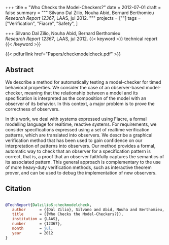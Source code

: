 +++
title = "Who Checks the Model-Checkers?"
date = 2012-07-01
draft = false
summary = """
Silvano Dal Zilio, Nouha Abid, Bernard Berthomieu <br />
_Research Report 12367_, LAAS, jul 2012.
"""
projects = [""]
tags = ["Verification", "Fiacre", "Safety", ]

+++
Silvano Dal Zilio, Nouha Abid, Bernard Berthomieu <br />
_Research Report 12367_, LAAS, jul 2012.
{{< keyword >}} technical report {{< /keyword >}}


{{< pdfurllink href="Papers/checkmodelcheck.pdf" >}}

## Abstract
 We describe a method for automatically testing a model-checker for timed behavioral
        properties. We consider the case of an observer-based model-checker, meaning that the
        relationship between a model and its specification is interpreted as the composition of the
        model with an observer of its behavior. In this context, a major problem is to prove the
        correctness of observers.

In this work, we deal with systems expressed using Fiacre, a formal modelling language for
        realtime, reactive systems. For requirements, we consider specifications expressed using a
        set of realtime verification patterns, which are translated into observers. We describe a
        graphical verification method that has been used to gain confidence on our interpretation of
        patterns into observers. Our method provides a formal, automatic way to check that an
        observer for a specification pattern is correct, that is, a proof that an observer
        faithfully captures the semantics of its associated pattern. This general approach is
        complementary to the use of more heavy-duty verification methods, such as interactive
        theorem prover, and can be used to debug the implementation of new observers.



## Citation

```bibtex

@TechReport{DalzilioS:checkmodelcheck,
   author      = {{Dal Zilio}, Silvano and Abid, Nouha and Berthomieu, Bernard},
   title       = {{Who Checks the Model-Checkers?}},
   institution = {LAAS},
   number      = {12367}, 
   month       = jul, 
   year        = 2012
}

````
